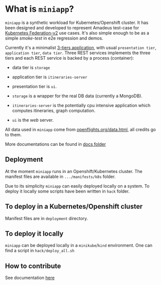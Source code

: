 # What is `miniapp`?

`miniapp` is a synthetic workload for Kubernetes/Openshift cluster. It has been designed and developed to represent Amadeus test-case for [Kubernetes Federation-v2](https://github.com/kubernetes-sigs/federation-v2) use cases. It's also simple enough to be as a simple _smoke-test_ in e2e regression and demos.


Currently  it's a minimalist [3-tiers application](https://en.wikipedia.org/wiki/Multitier_architecture#Three-tier_architecture), with usual `presentation tier`, `application tier`, `data tier`. Three REST services implements the three tiers and each REST service is backed by a process (container):

* data tier is `storage`
* application tier is `itineraries-server`
* presentation tier is `ui`.

* `storage` is a wrapper for the real DB data (currently a MongoDB).
* `itineraries-server` is the potentially cpu intensive application which computes itineraries, graph computation.
* `ui` is the _web_ server.

All data used in `miniapp` come from [openflights.org/data.html](https://openflights.org/data.html), all credits go to them.

More documentations can be found in [docs folder](./docs)

## Deployment

At the moment `miniapp` runs in an Openshift/Kubernetes cluster. 
The manifest files are available in `.../manifests/k8s` folder.

Due to its simplicity `miniapp` can  easily deployed locally on a system.
To deploy it locally some scripts have been written in `hack` folder.

## To deploy in a Kubernetes/Openshift cluster

Manifest files are in `deployment` directory.

## To deploy it locally

`miniapp` can be deployed locally in a `minikube`/`kind` environment. One can find a script in `hack/deploy_all.sh`

## How to contribute

See documentation [here](./docs/contrinute.md)
